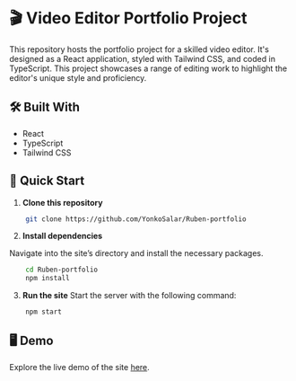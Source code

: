 # 🎬 Video Editor Portfolio Project

This repository hosts the portfolio project for a skilled video editor. It's designed as a React application, styled with Tailwind CSS, and coded in TypeScript. This project showcases a range of editing work to highlight the editor's unique style and proficiency.


## 🛠️ Built With
* React
* TypeScript
* Tailwind CSS

## 🚀 Quick Start

1. **Clone this repository**

```bash
    git clone https://github.com/YonkoSalar/Ruben-portfolio

```

2. **Install dependencies**

Navigate into the site’s directory and install the necessary packages.

```bash
    cd Ruben-portfolio
    npm install
```
3. **Run the site**
Start the server with the following command:

```bash
    npm start
```
## 🖥️ Demo
Explore the live demo of the site [here](https://ruben-portoflio.web.app/).

